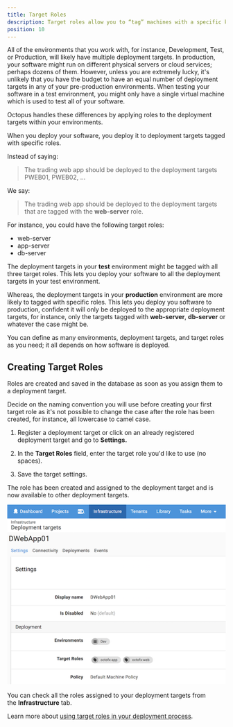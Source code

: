 ```yaml
---
title: Target Roles
description: Target roles allow you to “tag” machines with a specific keyword which can be used in your deployments.
position: 10
---
```


All of the environments that you work with, for instance, Development, Test, or Production, will likely have multiple deployment targets. In production, your software might run on different physical servers or cloud services; perhaps dozens of them. However, unless you are extremely lucky, it's unlikely that you have the budget to have an equal number of deployment targets in any of your pre-production environments. When testing your software in a test environment, you might only have a single virtual machine which is used to test all of your software.

Octopus handles these differences by applying roles to the deployment targets within your environments.

When you deploy your software, you deploy it to deployment targets tagged with specific roles.

Instead of saying:

> The trading web app should be deployed to the deployment targets PWEB01, PWEB02, ...

We say:

> The trading web app should be deployed to the deployment targets that are tagged with the **web-server** role.

For instance, you could have the following target roles:

- web-server
- app-server
- db-server

The deployment targets in your **test** environment might be tagged with all three target roles. This lets you deploy your software to all the deployment targets in your test environment.

Whereas, the deployment targets in your **production** environment are more likely to tagged with specific roles. This lets you deploy you software to production, confident it will only be deployed to the appropriate deployment targets, for instance, only the targets tagged with **web-server**, **db-server** or whatever the case might be.

You can define as many environments, deployment targets, and target roles as you need; it all depends on how software is deployed.

## Creating Target Roles

Roles are created and saved in the database as soon as you assign them to a deployment target.

Decide on the naming convention you will use before creating your first target role as it's not possible to change the case after the role has been created, for instance, all lowercase to camel case.

1) Register a deployment target or click on an already registered deployment target and go to **Settings.**

2) In the **Target Roles** field, enter the target role you'd like to use (no spaces).

3) Save the target settings.

The role has been created and assigned to the deployment target and is now available to other deployment targets.

![](target-roles.png "width=500")

You can check all the roles assigned to your deployment targets from the **Infrastructure** tab.

Learn more about [using target roles in your deployment process](/docs/deployment-process/steps/using-target-roles-in-deployment-steps.md).
